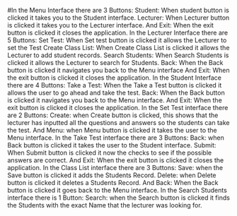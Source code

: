 #In the Menu Interface there are 3 Buttons:
Student: When student button is clicked it takes you to the Student interface.
Lecturer: When Lecturer button is clicked it takes you to the Lecturer interface.
And Exit: When the exit button is clicked it closes the application.
In the Lecturer Interface there are 5 Buttons:
Set Test: When Set test button is clicked it allows the Lecturer to set the Test
Create Class List: When Create Class List is clicked it allows the Lecturer to add student records.
Search Students: When Search Students is clicked it allows the Lecturer to search for Students.
Back: When the Back button is clicked it navigates you back to the Menu interface
And Exit: When the exit button is clicked it closes the application.
In the Student Interface there are 4 Buttons:
Take a Test: When the Take a Test button is clicked it allows the user to go ahead and take the test.
Back: When the Back button is clicked it navigates you back to the Menu interface.
And Exit: When the exit button is clicked it closes the application.
In the Set Test interface there are 2 Buttons:
Create: when Create button is clicked, this shows that the lecturer has inputted all the questions and answers so the students can take the test.
And Menu: when Menu button is clicked it takes the user to the Menu interface.
In the Take Test interface there are 3 Buttons:
Back: when Back button is clicked it takes the user to the Student interface.
Submit: When Submit button is clicked it now the checks to see if the possible answers are correct.
And Exit: When the exit button is clicked it closes the application.
In the Class List interface there are 3 Buttons:
Save: when the Save button is clicked it adds the Students Record.
Delete: when Delete button is clicked it deletes a Students Record. 
And Back: When the Back button is clicked it goes back to the Menu interface.
In the Search Students interface there is 1 Button:
Search: when the Search button is clicked it finds the Students with the exact Name that the lecturer was looking for.
